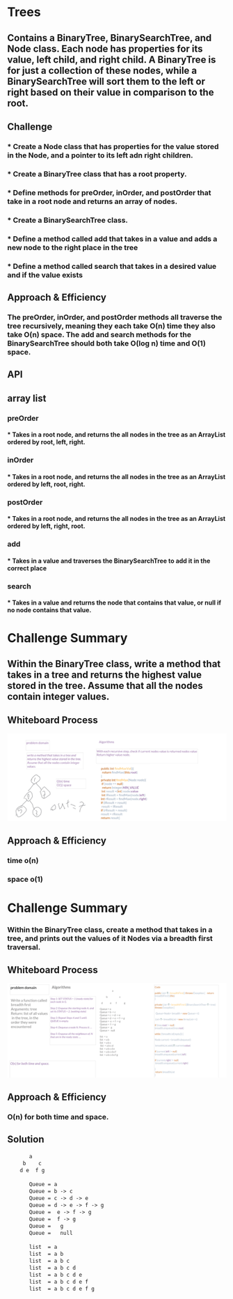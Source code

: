 # Trees
## Contains a BinaryTree, BinarySearchTree, and Node class. Each node has properties for its value, left child, and right child. A BinaryTree is for just a collection of these nodes, while a BinarySearchTree will sort them to the left or right based on their value in comparison to the root.

## Challenge
### * Create a Node class that has properties for the value stored in the Node, and a pointer to its left adn right children.
### * Create a BinaryTree class that has a root property.
### * Define methods for preOrder, inOrder, and postOrder that take in a root node and returns an array of nodes.
### * Create a BinarySearchTree class.
### * Define a method called add that takes in a value and adds a new node to the right place in the tree
### * Define a method called search that takes in a desired value and if the value exists
## Approach & Efficiency
### The preOrder, inOrder, and postOrder methods all traverse the tree recursively, meaning they each take O(n) time they also take O(n) space. The add and search methods for the BinarySearchTree should both take O(log n) time and O(1) space.

## API
## array list
### preOrder
#### * Takes in a root node, and returns the all nodes in the tree as an ArrayList ordered by root, left, right.

### inOrder
#### * Takes in a root node, and returns the all nodes in the tree as an ArrayList ordered by left, root, right.

### postOrder
#### * Takes in a root node, and returns the all nodes in the tree as an ArrayList ordered by left, right, root.

### add
#### * Takes in a value and traverses the BinarySearchTree to add it in the correct place

### search
#### * Takes in a value and returns the node that contains that value, or null if no node contains that value.

# Challenge Summary
## Within the BinaryTree class, write a method that takes in a tree and returns the highest value stored in the tree. Assume that all the nodes contain integer values.

## Whiteboard Process
![codeChallenge12](./src/main/resources/IMG_20210816_193616.png)

## Approach & Efficiency
### time o(n)
### space o(1)

# Challenge Summary
### Within the BinaryTree class, create a method that takes in a tree, and prints out the values of it Nodes via a breadth first traversal.

## Whiteboard Process
![codeChallenge12](./src/main/resources/IMG_20210816_222007.png)

## Approach & Efficiency
### O(n) for both time and space.
## Solution
``` 
       a
     b    c
    d e  f g

       Queue = a
       Queue = b -> c
       Queue = c -> d -> e
       Queue = d -> e -> f -> g
       Queue =  e -> f -> g
       Queue =  f -> g
       Queue =   g
       Queue =   null
       
       list  = a 
       list  = a b
       list  = a b c 
       list  = a b c d
       list  = a b c d e
       list  = a b c d e f
       list  = a b c d e f g
       
```


        

